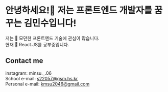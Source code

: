 # __안녕하세요!🤚 저는 프론트엔드 개발자를 꿈꾸는 김민수입니다!__
저는 👀 모던한 프론트엔드 기술에 관심이 많습니다.  
현재 🌱 React.JS를 공부중입니다.  

## __Contact me__

instagram: minsu._.06  
School e-mail: s22057@gsm.hs.kr  
Personal e-mail: kmsu2046@gmail.com  
